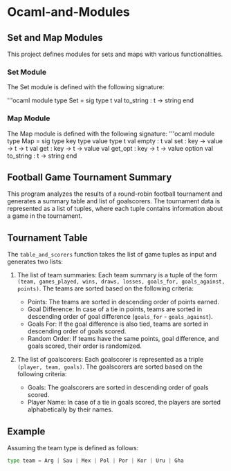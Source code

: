 # Ocaml-and-Modules

## Set and Map Modules

This project defines modules for sets and maps with various functionalities.

### Set Module

The Set module is defined with the following signature:

'''ocaml
module type Set = sig
  type t
  val to_string : t -> string
end


### Map Module
The Map module is defined with the following signature:
'''ocaml
module type Map = sig
  type key
  type value
  type t
  val empty : t
  val set : key -> value -> t -> t
  val get : key -> t -> value
  val get_opt : key -> t -> value option
  val to_string : t -> string
end



## Football Game Tournament Summary

This program analyzes the results of a round-robin football tournament and generates a summary table and list of goalscorers. The tournament data is represented as a list of tuples, where each tuple contains information about a game in the tournament.

## Tournament Table

The `table_and_scorers` function takes the list of game tuples as input and generates two lists:

1. The list of team summaries: Each team summary is a tuple of the form `(team, games_played, wins, draws, losses, goals_for, goals_against, points)`. The teams are sorted based on the following criteria:
   - Points: The teams are sorted in descending order of points earned.
   - Goal Difference: In case of a tie in points, teams are sorted in descending order of goal difference (`goals_for` - `goals_against`).
   - Goals For: If the goal difference is also tied, teams are sorted in descending order of goals scored.
   - Random Order: If teams have the same points, goal difference, and goals scored, their order is randomized.

2. The list of goalscorers: Each goalscorer is represented as a triple `(player, team, goals)`. The goalscorers are sorted based on the following criteria:
   - Goals: The goalscorers are sorted in descending order of goals scored.
   - Player Name: In case of a tie in goals scored, the players are sorted alphabetically by their names.

## Example

Assuming the team type is defined as follows:

```python
type team = Arg | Sau | Mex | Pol | Por | Kor | Uru | Gha
